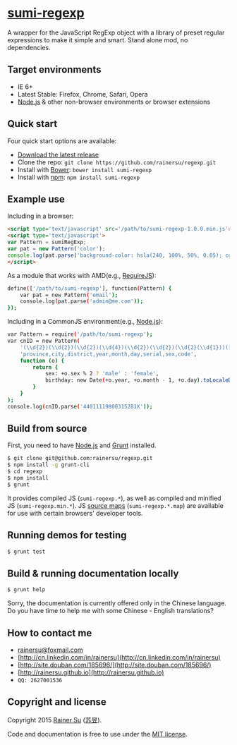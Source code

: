# [sumi-regexp](https://www.npmjs.com/package/sumi-regexp)
A wrapper for the JavaScript RegExp object with a library of preset regular expressions to make it simple and smart. Stand alone mod, no dependencies.

Target environments
-------------------

- IE 6+
- Latest Stable: Firefox, Chrome, Safari, Opera
- [Node.js](https://nodejs.org/) & other non-browser environments or browser extensions

Quick start
-----------

Four quick start options are available:

- [Download the latest release](https://github.com/rainersu/regexp/archive/v1.0.0.zip)
- Clone the repo: `git clone https://github.com/rainersu/regexp.git`
- Install with [Bower](http://bower.io): `bower install sumi-regexp`
- Install with [npm](https://www.npmjs.com): `npm install sumi-regexp`

Example use
-----------

Including in a browser:

```html
<script type='text/javascript' src='/path/to/sumi-regexp-1.0.0.min.js'></script>
<script type='text/javascript'>
var Pattern = sumiRegExp;
var pat = new Pattern('color');
console.log(pat.parse('background-color: hsla(240, 100%, 50%, 0.05); color: #F03;', false));
</script>
```

As a module that works with AMD(e.g., [RequireJS](http://requirejs.org/)):

```bash
define(['/path/to/sumi-regexp'], function(Pattern) {
	var pat = new Pattern('email');
	console.log(pat.parse('admin@me.com'));
});
```

Including in a CommonJS environment(e.g., [Node.js](https://nodejs.org/)):

```bash
var Pattern = require('/path/to/sumi-regexp');
var cnID = new Pattern(
    '(\\d{2})(\\d{2})(\\d{2})(\\d{4})(\\d{2})(\\d{2})(\\d{2}(\\d{1}))([\\dX]{1})',
    'province,city,district,year,month,day,serial,sex,code',
    function (o) {
        return {
            sex: +o.sex % 2 ? 'male' : 'female',
            birthday: new Date(+o.year, +o.month - 1, +o.day).toLocaleDateString()
        }
    }
);
console.log(cnID.parse('44011119800315281X'));
```

Build from source
-----------------

First, you need to have [Node.js](https://nodejs.org/) and [Grunt](http://gruntjs.com/) installed.

```bash
$ git clone git@github.com:rainersu/regexp.git
$ npm install -g grunt-cli
$ cd regexp
$ npm install
$ grunt
```

It provides compiled JS (`sumi-regexp.*`), as well as compiled and minified JS (`sumi-regexp.min.*`). JS [source maps](https://developers.google.com/chrome-developer-tools/docs/css-preprocessors) (`sumi-regexp.*.map`) are available for use with certain browsers' developer tools.

Running demos for testing
-------------------------

```bash
$ grunt test
```

Build & running documentation locally
-------------------------------------

```bash
$ grunt help
```

Sorry, the documentation is currently offered only in the Chinese language. Do you have time to help me with some Chinese - English translations?

How to contact me
-----------------

- [rainersu@foxmail.com](mailto:rainersu@foxmail.com)
- [http://cn.linkedin.com/in/rainersu](http://cn.linkedin.com/in/rainersu)
- [http://site.douban.com/185696/](http://site.douban.com/185696/)
- [http://rainersu.github.io](http://rainersu.github.io)
- ``QQ: 2627001536``

Copyright and license
---------------------

Copyright 2015 [Rainer Su](mailto:rainersu@foxmail.com) ([苏昱](http://cn.linkedin.com/in/rainersu)).

Code and documentation is free to use under the [MIT license](https://github.com/rainersu/regexp/blob/master/LICENSE.md).